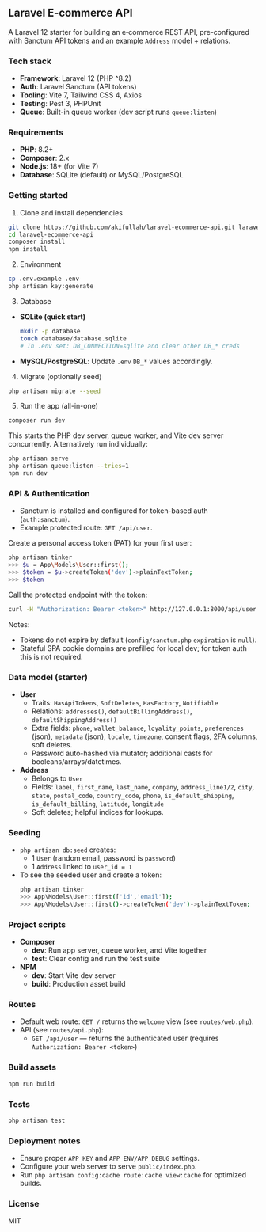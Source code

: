 ## Laravel E-commerce API

A Laravel 12 starter for building an e‑commerce REST API, pre-configured with Sanctum API tokens and an example `Address` model + relations.

### Tech stack
- **Framework**: Laravel 12 (PHP ^8.2)
- **Auth**: Laravel Sanctum (API tokens)
- **Tooling**: Vite 7, Tailwind CSS 4, Axios
- **Testing**: Pest 3, PHPUnit
- **Queue**: Built-in queue worker (dev script runs `queue:listen`)

### Requirements
- **PHP**: 8.2+
- **Composer**: 2.x
- **Node.js**: 18+ (for Vite 7)
- **Database**: SQLite (default) or MySQL/PostgreSQL

### Getting started
1) Clone and install dependencies
```bash
git clone https://github.com/akifullah/laravel-ecommerce-api.git laravel-ecommerce-api
cd laravel-ecommerce-api
composer install
npm install
```

2) Environment
```bash
cp .env.example .env
php artisan key:generate
```

3) Database
- **SQLite (quick start)**
  ```bash
  mkdir -p database
  touch database/database.sqlite
  # In .env set: DB_CONNECTION=sqlite and clear other DB_* creds
  ```
- **MySQL/PostgreSQL**: Update `.env` `DB_*` values accordingly.

4) Migrate (optionally seed)
```bash
php artisan migrate --seed
```

5) Run the app (all-in-one)
```bash
composer run dev
```
This starts the PHP dev server, queue worker, and Vite dev server concurrently.
Alternatively run individually:
```bash
php artisan serve
php artisan queue:listen --tries=1
npm run dev
```

### API & Authentication
- Sanctum is installed and configured for token-based auth (`auth:sanctum`).
- Example protected route: `GET /api/user`.

Create a personal access token (PAT) for your first user:
```bash
php artisan tinker
>>> $u = App\Models\User::first();
>>> $token = $u->createToken('dev')->plainTextToken;
>>> $token
```

Call the protected endpoint with the token:
```bash
curl -H "Authorization: Bearer <token>" http://127.0.0.1:8000/api/user
```

Notes:
- Tokens do not expire by default (`config/sanctum.php` `expiration` is `null`).
- Stateful SPA cookie domains are prefilled for local dev; for token auth this is not required.

### Data model (starter)
- **User**
  - Traits: `HasApiTokens`, `SoftDeletes`, `HasFactory`, `Notifiable`
  - Relations: `addresses()`, `defaultBillingAddress()`, `defaultShippingAddress()`
  - Extra fields: `phone`, `wallet_balance`, `loyality_points`, `preferences` (json), `metadata` (json), `locale`, `timezone`, consent flags, 2FA columns, soft deletes.
  - Password auto-hashed via mutator; additional casts for booleans/arrays/datetimes.
- **Address**
  - Belongs to `User`
  - Fields: `label`, `first_name`, `last_name`, `company`, `address_line1/2`, `city`, `state`, `postal_code`, `country_code`, `phone`, `is_default_shipping`, `is_default_billing`, `latitude`, `longitude`
  - Soft deletes; helpful indices for lookups.

### Seeding
- `php artisan db:seed` creates:
  - 1 `User` (random email, password is `password`)
  - 1 `Address` linked to `user_id = 1`
- To see the seeded user and create a token:
  ```bash
  php artisan tinker
  >>> App\Models\User::first(['id','email']);
  >>> App\Models\User::first()->createToken('dev')->plainTextToken;
  ```

### Project scripts
- **Composer**
  - **dev**: Run app server, queue worker, and Vite together
  - **test**: Clear config and run the test suite
- **NPM**
  - **dev**: Start Vite dev server
  - **build**: Production asset build

### Routes
- Default web route: `GET /` returns the `welcome` view (see `routes/web.php`).
- API (see `routes/api.php`):
  - `GET /api/user` — returns the authenticated user (requires `Authorization: Bearer <token>`)

### Build assets
```bash
npm run build
```

### Tests
```bash
php artisan test
```

### Deployment notes
- Ensure proper `APP_KEY` and `APP_ENV/APP_DEBUG` settings.
- Configure your web server to serve `public/index.php`.
- Run `php artisan config:cache route:cache view:cache` for optimized builds.

### License
MIT
